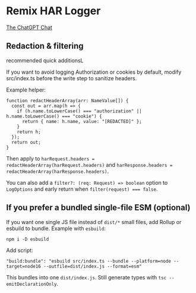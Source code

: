 # Remix HAR Logger

[The ChatGPT Chat](https://chatgpt.com/c/68e4cf3b-1cf4-8328-bbb1-b204877aa386)

## Redaction & filtering

recommended quick additionsL

If you want to avoid logging Authorization or cookies by default, modify src/index.ts before the write step to sanitize headers. 

Example helper:

```
function redactHeaderArray(arr: NameValue[]) {
  const out = arr.map(h => {
    if (h.name.toLowerCase() === "authorization" || h.name.toLowerCase() === "cookie") {
      return { name: h.name, value: "[REDACTED]" };
    }
    return h;
  });
  return out;
}
```

Then apply to `harRequest.headers = redactHeaderArray(harRequest.headers)` and `harResponse.headers = redactHeaderArray(harResponse.headers)`.

You can also add a `filter?: (req: Request) => boolean` option to `LogOptions` and early return when `filter(request) === false`.

## If you prefer a bundled single-file ESM (optional)

If you want one single JS file instead of `dist/*` small files, add Rollup or esbuild to bundle. Example with `esbuild`:

`npm i -D esbuild`

Add script:

`"build:bundle": "esbuild src/index.ts --bundle --platform=node --target=node16 --outfile=dist/index.js --format=esm"`

This bundles into one `dist/index.js`. Still generate types with `tsc --emitDeclarationOnly`.
